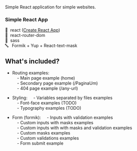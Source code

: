 Simple React application for simple websites.

### Simple React App

:rocket: &nbsp;react ([Create React App](https://github.com/facebook/create-react-app)) <br>
:busstop:  &nbsp;react-router-dom <br>
:art: &nbsp;sass <br>
:abc: &nbsp; Formik + Yup + React-text-mask <br>


## What's included?

* Routing examples: <br>
&nbsp;&nbsp;&nbsp;&nbsp;- Main page example (home) <br>
&nbsp;&nbsp;&nbsp;&nbsp;- Secondary page example (/PaginaUm) <br>
&nbsp;&nbsp;&nbsp;&nbsp;- 404 page example (/any-url) <br>

* Styling:
&nbsp;&nbsp;&nbsp;&nbsp;- Variables separated by files examples <br>
&nbsp;&nbsp;&nbsp;&nbsp;- Font-face examples (TODO) <br>
&nbsp;&nbsp;&nbsp;&nbsp;- Typography examples (TODO) <br>

* Form (formik):
&nbsp;&nbsp;&nbsp;&nbsp;- Inputs with validation examples <br>
&nbsp;&nbsp;&nbsp;&nbsp;- Custom inputs with masks examples <br>
&nbsp;&nbsp;&nbsp;&nbsp;- Custom inputs with with masks and validation examples <br>
&nbsp;&nbsp;&nbsp;&nbsp;- Custom masks examples <br>
&nbsp;&nbsp;&nbsp;&nbsp;- Custom validations examples <br>
&nbsp;&nbsp;&nbsp;&nbsp;- Form submit example <br>